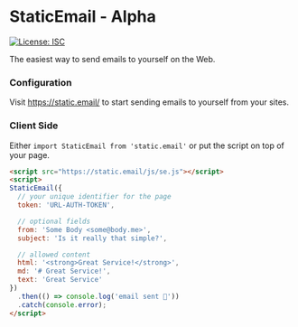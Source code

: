 # StaticEmail - Alpha

[![License: ISC](https://img.shields.io/badge/License-ISC-yellow.svg)](https://opensource.org/licenses/ISC)


The easiest way to send emails to yourself on the Web.


### Configuration

Visit https://static.email/ to start sending emails to yourself from your sites.


### Client Side

Either `import StaticEmail from 'static.email'` or put the script on top of your page.

```html
<script src="https://static.email/js/se.js"></script>
<script>
StaticEmail({
  // your unique identifier for the page
  token: 'URL-AUTH-TOKEN',

  // optional fields
  from: 'Some Body <some@body.me>',
  subject: 'Is it really that simple?',

  // allowed content
  html: '<strong>Great Service!</strong>',
  md: '# Great Service!',
  text: 'Great Service'
})
  .then(() => console.log('email sent 🎉'))
  .catch(console.error);
</script>
```
